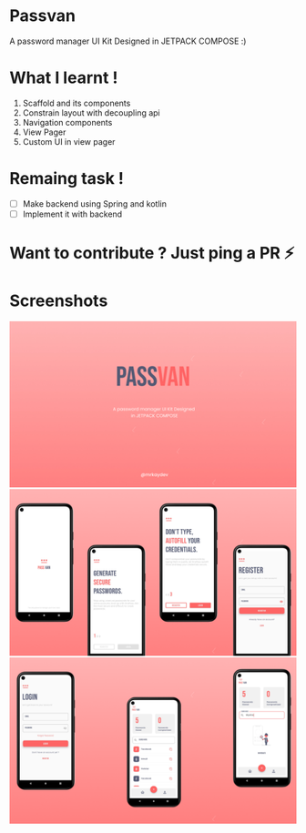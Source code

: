 # Passvan

A password manager UI Kit Designed in JETPACK COMPOSE :)

# What I learnt !

1) Scaffold and its components
2) Constrain layout with decoupling api
3) Navigation components
4) View Pager
5) Custom UI in view pager

# Remaing task !

- [ ] Make backend using Spring and kotlin
- [ ] Implement it with backend 

# Want to contribute ? Just ping a PR ⚡
<h1>Screenshots</h1>

![alt text](https://raw.githubusercontent.com/KapilYadav-dev/PassVan/master/cover.jpg)
![alt text](https://raw.githubusercontent.com/KapilYadav-dev/PassVan/master/auth1.png)
![alt text](https://raw.githubusercontent.com/KapilYadav-dev/PassVan/master/auth2.png)
